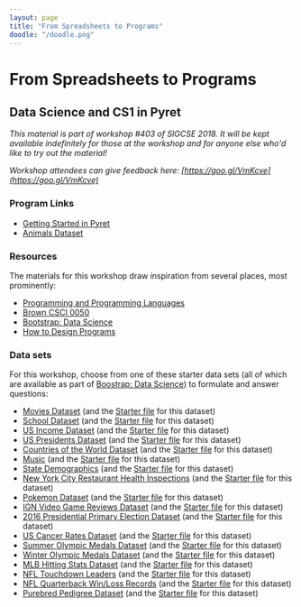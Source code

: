 ```yaml
---
layout: page
title: "From Spreadsheets to Programs"
doodle: "/doodle.png"
---
```


# From Spreadsheets to Programs
## Data Science and CS1 in Pyret

_This material is part of workshop #403 of SIGCSE 2018. It will be kept
available indefinitely for those at the workshop and for anyone else who'd like
to try out the material!_

_Workshop attendees can give feedback here: [https://goo.gl/VmKcve](https://goo.gl/VmKcve)_

### Program Links

- [Getting Started in Pyret](https://code.pyret.org/editor#share=1MoQ8YxevbLP2ohiXD5NiwqsBsdoYIrUw)
- [Animals Dataset](https://code.pyret.org/editor#share=0BzzMl1BJlJDkYkhKMG51VlRiWk0)


### Resources

The materials for this workshop draw inspiration from several places, most
prominently:

- [Programming and Programming Languages](http://papl.cs.brown.edu/2017)
- [Brown CSCI 0050](http://cs.brown.edu/courses/csci0050/2017/)
- [Bootstrap: Data Science](http://www.bootstrapworld.org/materials/data-science/)
- [How to Design Programs](http://htdp.org/)

### Data sets

For this workshop, choose from one of these starter data sets (all of which are available as part of [Boostrap: Data Science](http://www.bootstrapworld.org/materials/spring2018/courses/data-science/english/units/unit2/index.html#lesson_ChooseYourDataset9650)) to formulate and answer questions:

 - [Movies Dataset](https://docs.google.com/spreadsheets/d/1SaR2M6Z-s40UuRg3u1aQU-G1GVdcm0RgHpqQ9LNmSQk) (and the [Starter file](https://code.pyret.org/editor#share=1KaHf2DSd5iJ17UsRd61jljsWR_HqRQY2) for this dataset)
 - [School Dataset](https://docs.google.com/spreadsheets/d/1yHPM-poscv6azh59aMwElfUP67P3fMESorVjtMwsFa0) (and the [Starter file](https://code.pyret.org/editor#share=1371QVz9uLJKCiX_Q3bR93ZZ5EKhAxZoR) for this dataset)
 - [US Income Dataset](https://docs.google.com/spreadsheets/d/1cIxBSQebGejWK7S_Iy6cDFSIpD-60x8oG7IvrfCtHbw) (and the [Starter file](https://code.pyret.org/editor#share=1lVDBQiAze_NjH69rWcFi15ApbNPZWXOk) for this dataset)
 - [US Presidents Dataset](https://docs.google.com/spreadsheets/d/14er5Mh443Lb5SIFxXZHdAnLCuQZaA8O6qtgGlibQuEg) (and the [Starter file](https://code.pyret.org/editor#share=18Ux-O_c78jnZ4cFjTwvaZzaBJOch9cTK) for this dataset)
 - [Countries of the World Dataset](https://docs.google.com/spreadsheets/d/1lOFsofXJNIMKAM8g4Zn688jIdbAK68ovAnzmfuwFd9M) (and the [Starter file](https://code.pyret.org/editor#share=1V1u_kINuc6PCOWZ0WF7a2oZSLbrzRitg) for this dataset)
 - [Music](https://docs.google.com/spreadsheets/d/1-mrDSjS-rWMdiMAIptFS_PHVUFO06lUpYNCiGkYj51s) (and the [Starter file](https://code.pyret.org/editor#share=1EHpLimHbsZkSie23Dt-COhTDtNQ0_g1Z) for this dataset)
 - [State Demographics](https://docs.google.com/spreadsheets/d/1HJ6wR4IH9j0hqbaP4OXeChOVMbVMyV0vBMu25NUiw1w) (and the [Starter file](https://code.pyret.org/editor#share=1okOF06x6_UtMgnM8yi6dIGH6ZfBrpEQM) for this dataset)
 - [New York City Restaurant Health Inspections](https://docs.google.com/spreadsheets/d/182UAmtxaBjIY3cGB9fy8tsl1q3ZJ0fcP4m38i9Sr5l0) (and the [Starter file](https://code.pyret.org/editor#share=1HpAIsC_3sDWYgtIj0iwgch81MllIa-Yy) for this dataset)
 - [Pokemon Dataset](https://docs.google.com/spreadsheets/d/1F5Q2HwyhrhzMBivKNA2qpgUroqGWpDTUKcF3p82pVDA) (and the [Starter file](https://code.pyret.org/editor#share=1h3pCuuc0AchFZidLV-9553kGhpRKyYxP) for this dataset)
 - [IGN Video Game Reviews Dataset](https://docs.google.com/spreadsheets/d/126sJLFP8kenombJx5CtR-9D88jgbI_vKlYq30PWT41g) (and the [Starter file](https://code.pyret.org/editor#share=1H3-aDMoCNCJtRoUpJfPFRUy2JuhmBNFJ) for this dataset)
 - [2016 Presidential Primary Election Dataset](https://docs.google.com/spreadsheets/d/1WMJMNqkwuo1vbL0O_C81BPA-R2TFcLWEMUi7cn_ptow) (and the [Starter file](https://code.pyret.org/editor#share=1U_R0ZoRRvUwKy58m9cgJ6AyDHWW1Oh7-) for this dataset)
 - [US Cancer Rates Dataset](https://docs.google.com/spreadsheets/d/1Fyp-h8sSggYPHIpvrtBzSrKGa6bZioy1lMTKIC--RH0) (and the [Starter file](https://code.pyret.org/editor#share=1Kd9Zi4Z0jKkyxV7rHCw4nNQqbhgpT2Qi) for this dataset)
 - [Summer Olympic Medals Dataset](https://docs.google.com/spreadsheets/d/19bmTJd2soUvg6FUDIW546jPtiWOERFm2o9z7TLBNTbc) (and the [Starter file](https://code.pyret.org/editor#share=1HubbGjtE96e3wt0EZqlVWtKstmyPpDd_) for this dataset)
 - [Winter Olympic Medals Dataset](https://docs.google.com/spreadsheets/d/1ZJ9d4BtF6xOqyBdGgjW-vCeJ7-rOHWIhGMiBNwqCEVo) (and the [Starter file](https://code.pyret.org/editor#share=1QvKr16tceg0wQ9vLfu-iFiZEpUdw5I2L) for this dataset)
 - [MLB Hitting Stats Dataset](https://docs.google.com/spreadsheets/d/157Bi2kniAJybuV1X_9h4Z6DaZSVPK3vPf697feXcyv8) (and the [Starter file](https://code.pyret.org/editor#share=1_d80_yLylUXz32QrEsN9EjtHEHJ8gB34) for this dataset)
 - [NFL Touchdown Leaders](https://docs.google.com/spreadsheets/d/156Q1HxZ-MJvByEKVoIMPmVELtQwiUb3uJEszmkndrMs) (and the [Starter file](https://code.pyret.org/editor#share=1wb4fwcItuACau5j2g0Op_IWTDx9EN4iZ) for this dataset)
 - [NFL Quarterback Win/Loss Records](https://docs.google.com/spreadsheets/d/1aVQz1PxO7LYM131LpwJUH_5fjjIF9L0JlhDvR75c5HY) (and the [Starter file](https://code.pyret.org/editor#share=1k-VFc99jnKJeX6_C_9Horo1RUq7yz9oM) for this dataset)
 - [Purebred Pedigree Dataset](https://docs.google.com/spreadsheets/d/1lOyPpnL7JgJEsCLQbUudiZJu8OTkpcn1-CCI9qLd3N8) (and the [Starter file](https://code.pyret.org/editor#share=1K008hd9j_mqzXMd3mBpvMkzD0c5U3LeO) for this dataset)
